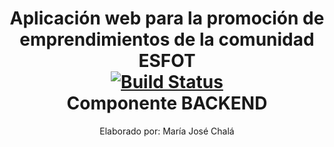<p align="center">
    <h1 align="center">
        Aplicación web para la promoción de emprendimientos de la comunidad ESFOT
        <br>
        <a href="https://travis-ci.org/laravel/framework"><img src="https://travis-ci.org/laravel/framework.svg" alt="Build Status"></a>
        <br>
        Componente BACKEND
    </h1> 
    <p align="center">Elaborado por: María José Chalá</p>
 </p>

